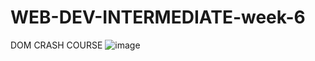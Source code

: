 # WEB-DEV-INTERMEDIATE-week-6

DOM CRASH COURSE
![image](https://github.com/corinahincu/WEB-DEV-INTERMEDIATE-week-6/assets/117738625/73ab3edc-8ea1-4d0c-965e-eac161da7d39)
